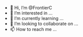 - 👋 Hi, I’m @FrontierC
- 👀 I’m interested in ...
- 🌱 I’m currently learning ...
- 💞️ I’m looking to collaborate on ...
- 📫 How to reach me ...

<!---
FrontierC/FrontierC is a ✨ special ✨ repository because its `README.md` (this file) appears on your GitHub profile.
You can click the Preview link to take a look at your changes.
--->

